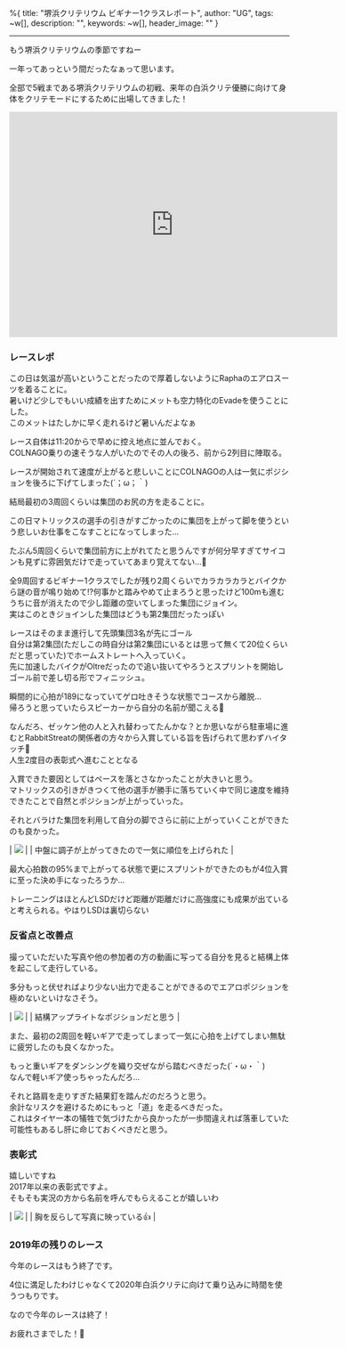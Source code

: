 %{
  title: "堺浜クリテリウム ビギナー1クラスレポート",
  author: "UG",
  tags: ~w[],
  description: "",
  keywords: ~w[],
  header_image: ""
}

---
もう堺浜クリテリウムの季節ですねー  
  
一年ってあっという間だったなぁって思います。  
  
全部で5戦まである堺浜クリテリウムの初戦、来年の白浜クリテ優勝に向けて身体をクリテモードにするために出場してきました！  
  
<iframe allowtransparency="true" frameborder="0" height="405" scrolling="no" src="https://www.strava.com/activities/2884293535/embed/8a5c78f4abc6db096c0e2f3e04c9e05b6b1f2de2" width="590"></iframe>

### レースレポ
この日は気温が高いということだったので厚着しないようにRaphaのエアロスーツを着ることに。  
暑いけど少しでもいい成績を出すためにメットも空力特化のEvadeを使うことにした。  
このメットはたしかに早く走れるけど暑いんだよなぁ  
  
レース自体は11:20からで早めに控え地点に並んでおく。  
COLNAGO乗りの速そうな人がいたのでその人の後ろ、前から2列目に陣取る。  
  
レースが開始されて速度が上がると悲しいことにCOLNAGOの人は一気にポジションを後ろに下げてしまった(´；ω；｀)  
  
結局最初の3周回くらいは集団のお尻の方を走ることに。  
  
この日マトリックスの選手の引きがすごかったのに集団を上がって脚を使うという悲しいお仕事をこなすことになってしまった...  
  
たぶん5周回くらいで集団前方に上がれてたと思うんですが何分早すぎてサイコンも見ずに雰囲気だけで走っていてあまり覚えてない...🙏  
  
全9周回するビギナー1クラスでしたが残り2周くらいでカラカラカラとバイクから謎の音が鳴り始めて!?何事かと踏みやめて止まろうと思ったけど100mも進むうちに音が消えたので少し距離の空いてしまった集団にジョイン。  
実はこのときジョインした集団はどうも第2集団だったっぽい  
  
レースはそのまま進行して先頭集団3名が先にゴール  
自分は第2集団(ただしこの時自分は第2集団にいるとは思って無くて20位くらいだと思っていた)でホームストレートへ入っていく。  
先に加速したバイクがOltreだったので追い抜いてやろうとスプリントを開始しゴール前で差し切る形でフィニッシュ。  
  
瞬間的に心拍が189になっていてゲロ吐きそうな状態でコースから離脱...  
帰ろうと思っていたらスピーカーから自分の名前が聞こえる🤔  
  
なんだろ、ゼッケン他の人と入れ替わってたんかな？とか思いながら駐車場に進むとRabbitStreatの関係者の方々から入賞している旨を告げられて思わずハイタッチ👐  
人生2度目の表彰式へ進むこととなる  
  
入賞できた要因としてはペースを落とさなかったことが大きいと思う。  
マトリックスの引きがきつくて他の選手が勝手に落ちていく中で同じ速度を維持できたことで自然とポジションが上がっていった。  
  
それとバラけた集団を利用して自分の脚でさらに前に上がっていくことができたのも良かった。  

| [![](https://2.bp.blogspot.com/-GcO1t1_BB9E/XdpzYmljzxI/AAAAAAAAAgw/S_-y4jCorOMhuuC5zCWNjxcNotiBZtKXgCK4BGAYYCw/s320/%25E3%2582%25B9%25E3%2582%25AF%25E3%2583%25AA%25E3%2583%25BC%25E3%2583%25B3%25E3%2582%25B7%25E3%2583%25A7%25E3%2583%2583%25E3%2583%2588%2B2019-11-24%2B21.10.28.png)](http://2.bp.blogspot.com/-GcO1t1_BB9E/XdpzYmljzxI/AAAAAAAAAgw/S_-y4jCorOMhuuC5zCWNjxcNotiBZtKXgCK4BGAYYCw/s1600/%25E3%2582%25B9%25E3%2582%25AF%25E3%2583%25AA%25E3%2583%25BC%25E3%2583%25B3%25E3%2582%25B7%25E3%2583%25A7%25E3%2583%2583%25E3%2583%2588%2B2019-11-24%2B21.10.28.png) |
| 中盤に調子が上がってきたので一気に順位を上げられた |

  
最大心拍数の95%まで上がってる状態で更にスプリントができたのもが4位入賞に至った決め手になったろうか...  
  
トレーニングはほとんどLSDだけど距離が距離だけに高強度にも成果が出ていると考えられる。やはりLSDは裏切らない  
  
  

### 反省点と改善点

撮っていただいた写真や他の参加者の方の動画に写ってる自分を見ると結構上体を起こして走行している。

多分もっと伏せればより少ない出力で走ることができるのでエアロポジションを極めないといけなさそう。

| [![](https://4.bp.blogspot.com/-9-HFsN9_Mio/Xdp0GzIcjWI/AAAAAAAAAg8/B18UnvldL5oK6y7paSzSi_u2b-RIkQBPgCK4BGAYYCw/s320/1574510483998.jpg)](http://4.bp.blogspot.com/-9-HFsN9_Mio/Xdp0GzIcjWI/AAAAAAAAAg8/B18UnvldL5oK6y7paSzSi_u2b-RIkQBPgCK4BGAYYCw/s1600/1574510483998.jpg) |
| 結構アップライトなポジションだと思う |

また、最初の2周回を軽いギアで走ってしまって一気に心拍を上げてしまい無駄に疲労したのも良くなかった。  
  
もっと重いギアをダンシングを織り交ぜながら踏むべきだった(´・ω・｀)  
なんで軽いギア使っちゃったんだろ...  
  
それと路肩を走りすぎた結果釘を踏んだのだろうと思う。  
余計なリスクを避けるためにもっと「道」を走るべきだった。  
これはタイヤ一本の犠牲で気づけたから良かったが一歩間違えれば落車していた可能性もあるし肝に命じておくべきだと思う。  
  

### 表彰式
嬉しいですね  
2017年以来の表彰式ですよ。  
そもそも実況の方から名前を呼んでもらえることが嬉しいわ  
  

| [![](https://2.bp.blogspot.com/-VtJiEseRIdE/Xdp0_6ISCjI/AAAAAAAAAhI/88qQOQDKqGU3eKOUubpBmlbwjzrzKRDwQCK4BGAYYCw/s320/1574510483949.jpg)](http://2.bp.blogspot.com/-VtJiEseRIdE/Xdp0_6ISCjI/AAAAAAAAAhI/88qQOQDKqGU3eKOUubpBmlbwjzrzKRDwQCK4BGAYYCw/s1600/1574510483949.jpg) |
| 胸を反らして写真に映っている👍 |

### 2019年の残りのレース

今年のレースはもう終了です。

4位に満足したわけじゃなくて2020年白浜クリテに向けて乗り込みに時間を使うつもりです。

なので今年のレースは終了！

  

お疲れさまでした！🎉


